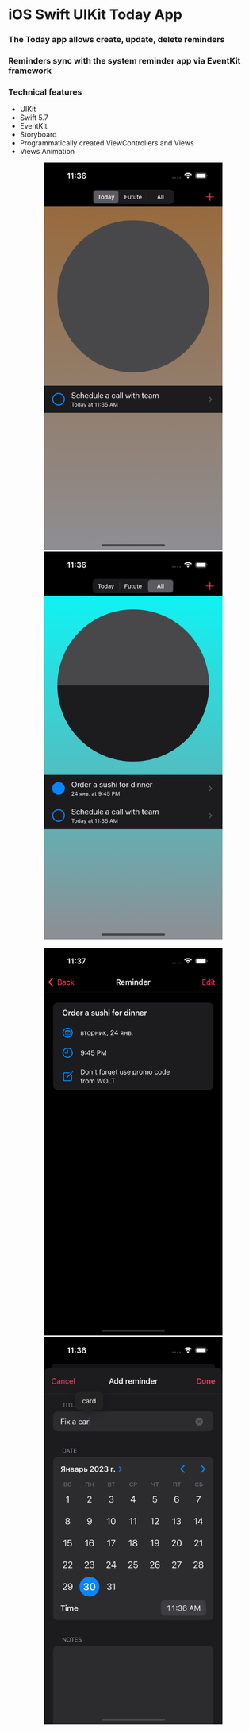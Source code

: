 # iOS Swift UIKit Today App

### The Today app allows create, update, delete reminders    
### Reminders sync with the system reminder app via **EventKit** framework

### Technical features

* UIKit
* Swift 5.7
* EventKit
* Storyboard
* Programmatically created ViewControllers and Views
* Views Animation

<p align="center">
    <img src="./preview/images/1.png" width="360">
    <img src="./preview/images/2.png" width="360">
</p>

<p align="center">
    <img src="./preview/images/4.png" width="360">
    <img src="./preview/images/3.png" width="360">
</p>
